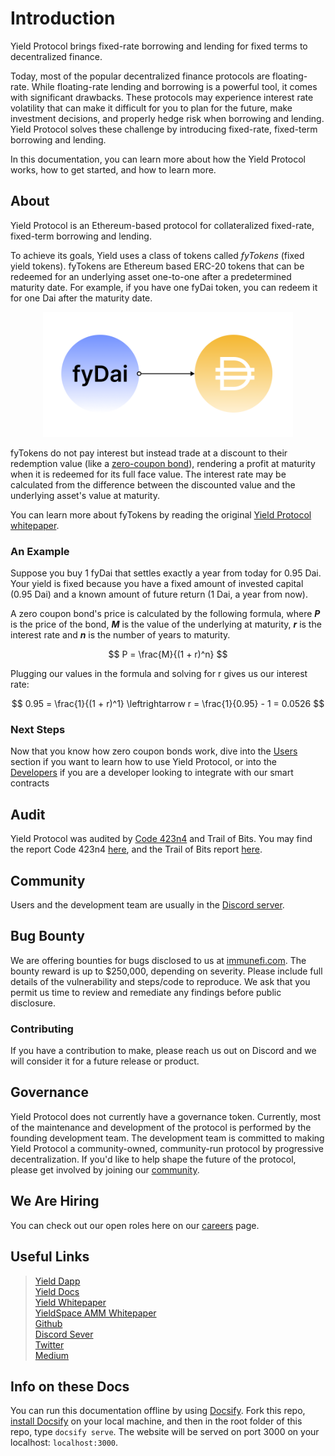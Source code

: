 # Introduction

Yield Protocol brings fixed-rate borrowing and lending for fixed terms to decentralized finance.

Today, most of the popular decentralized finance protocols are floating-rate. While floating-rate lending and borrowing is a powerful tool, it comes with significant drawbacks. These protocols may experience interest rate volatility that can make it difficult for you to plan for the future, make investment decisions, and properly hedge risk when borrowing and lending. Yield Protocol solves these challenge by introducing fixed-rate, fixed-term borrowing and lending.

In this documentation, you can learn more about how the Yield Protocol works, how to get started, and how to learn more. 

<!-- TODO: maybe we can create a blog post outlining use cases and link it here -->

## About

Yield Protocol is an Ethereum-based protocol for collateralized fixed-rate, fixed-term borrowing and lending. 

To achieve its goals, Yield uses a class of tokens called *fyTokens* (fixed yield tokens). fyTokens are Ethereum based ERC-20 tokens that can be redeemed for an underlying asset one-to-one after a predetermined maturity date. For example, if you have one fyDai token, you can redeem it for one Dai after the maturity date.

<figure class="image" align = "center">
  <img src="assets/mature.png" width="400" alt="fyDai at maturity" title="fyDai at maturity">
</figure>

fyTokens do not pay interest but instead trade at a discount to their redemption value (like a [zero-coupon bond](https://www.investopedia.com/terms/z/zero-couponbond.asp)), rendering a profit at maturity when it is redeemed for its full face value. The interest rate may be calculated from the difference between the discounted value and the underlying asset's value at maturity.

You can learn more about fyTokens by reading the original [Yield Protocol whitepaper](https://yield.is/Yield.pdf).

### An Example

Suppose you buy 1 fyDai that settles exactly a year from today for 0.95 Dai. Your yield is fixed because you have a fixed amount of invested capital (0.95 Dai) and a known amount of future return (1 Dai, a year from now).

A zero coupon bond's price is calculated by the following formula, where ***P*** is the price of the bond, ***M*** is the value of the underlying at maturity, ***r*** is the interest rate and ***n*** is the number of years to maturity.

$$ P = \frac{M}{(1 + r)^n} $$

Plugging our values in the formula and solving for r gives us our interest rate:

$$ 0.95 = \frac{1}{(1 + r)^1} \leftrightarrow r = \frac{1}{0.95} - 1 = 0.0526 $$

### Next Steps

Now that you know how zero coupon bonds work, dive into the [Users](users/) section if you want to learn how to use Yield Protocol, or into the [Developers](developers/) if you are a developer looking to integrate with our smart contracts


## Audit
Yield Protocol was audited by [Code 423n4](https://code423n4.com) and Trail of Bits. You may find the report Code 423n4 [here](https://code423n4.com/reports/2021-08-yield/), and the Trail of Bits report [here]().

## Community
Users and the development team are usually in the [Discord server](https://discord.com/channels/752978124614008945).

## Bug Bounty
We are offering bounties for bugs disclosed to us at [immunefi.com](https://immunefi.com/bounty/yieldprotocol). The bounty reward is up to $250,000, depending on severity. Please include full details of the vulnerability and steps/code to reproduce. We ask that you permit us time to review and remediate any findings before public disclosure.

### Contributing
If you have a contribution to make, please reach us out on Discord and we will consider it for a future release or product.

## Governance

Yield Protocol does not currently have a governance token. Currently, most of the maintenance and development of the protocol is performed by the founding development team. The development team is committed to making Yield Protocol a community-owned, community-run protocol by progressive decentralization. If you'd like to help shape the future of the protocol, please get involved by joining our [community](#Community). 

## We Are Hiring
You can check out our open roles here on our [careers](https://yield.is/careers) page.

## Useful Links
> [Yield Dapp](https://app.yield.is/)<br>
> [Yield Docs](https://docs.yield.is/)<br>
> [Yield Whitepaper](https://yield.is/yield.pdf)<br>
> [YieldSpace AMM Whitepaper](https://yield.is/yieldspace.pdf)<br>
> [Github](https://github.com/yieldprotocol)<br>
> [Discord Sever](https://discord.com/channels/752978124614008945)<br>
> [Twitter](https://twitter.com/yield)<br>
> [Medium](https://medium.com/yield-protocol)<br>

## Info on these Docs
You can run this documentation offline by using [Docsify](https://docsify.js.org/#/). Fork this repo, [install Docsify](https://docsify.js.org/#/quickstart) on your local machine, and then in the root folder of this repo, type `docsify serve`. The website will be served on port 3000 on your localhost: `localhost:3000`.